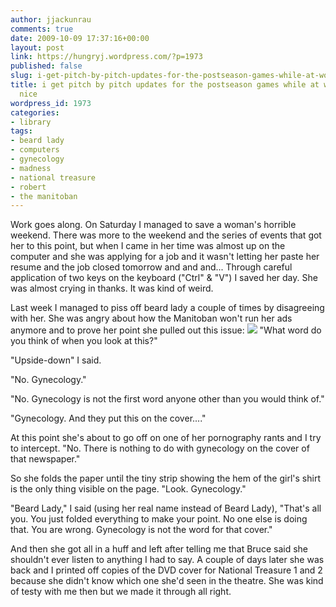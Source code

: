 ```yaml
---
author: jjackunrau
comments: true
date: 2009-10-09 17:37:16+00:00
layout: post
link: https://hungryj.wordpress.com/?p=1973
published: false
slug: i-get-pitch-by-pitch-updates-for-the-postseason-games-while-at-work-which-is-nice
title: i get pitch by pitch updates for the postseason games while at work which is
  nice
wordpress_id: 1973
categories:
- library
tags:
- beard lady
- computers
- gynecology
- madness
- national treasure
- robert
- the manitoban
---
```


Work goes along. On Saturday I managed to save a woman's horrible weekend. There was more to the weekend and the series of events that got her to this point, but when I came in her time was almost up on the computer and she was applying for a job and it wasn't letting her paste her resume and the job closed tomorrow and and and...  Through careful application of two keys on the keyboard ("Ctrl" & "V") I saved her day. She was almost crying in thanks. It was kind of weird.

Last week I managed to piss off beard lady a couple of times by disagreeing with her. She was angry about how the Manitoban won't run her ads anymore and to prove her point she pulled out this issue: ![](http://hotink.theorem.ca/system/manit/issues/000/003/898/23SEPT2009_FINAL_system_cover_thumb.jpg?1253603050) "What word do you think of when you look at this?"

"Upside-down" I said.

"No. Gynecology."

"No. Gynecology is not the first word anyone other than you would think of."

"Gynecology. And they put this on the cover...." 

At this point she's about to go off on one of her pornography rants and I try to intercept. "No. There is nothing to do with gynecology on the cover of that newspaper."

So she folds the paper until the tiny strip showing the hem of the girl's shirt is the only thing visible on the page. "Look. Gynecology."

"Beard Lady," I said (using her real name instead of Beard Lady), "That's all you. You just folded everything to make your point. No one else is doing that. You are wrong. Gynecology is not the word for that cover."

And then she got all in a huff and left after telling me that Bruce said she shouldn't ever listen to anything I had to say. A couple of days later she was back and I printed off copies of the DVD cover for National Treasure 1 and 2 because she didn't know which one she'd seen in the theatre. She was kind of testy with me then but we made it through all right.

